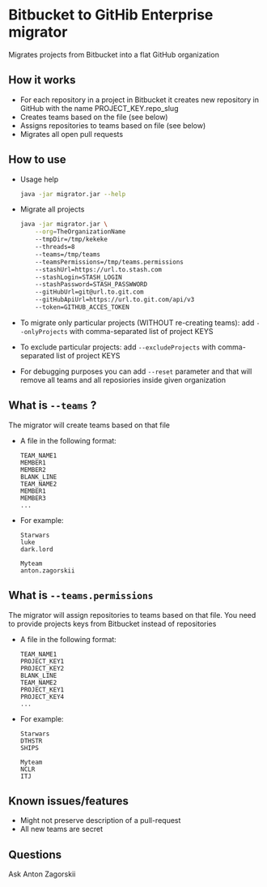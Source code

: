 # Bitbucket to GitHib Enterprise migrator

Migrates projects from Bitbucket into a flat GitHub organization

## How it works
-   For each repository in a project in Bitbucket it creates new repository in GitHub with the name PROJECT_KEY.repo_slug
-   Creates teams based on the file (see below)
-   Assigns repositories to teams based on file (see below)
-   Migrates all open pull requests

## How to use
-   Usage help
    ```bash
    java -jar migrator.jar --help
    ```
    
-   Migrate all projects
    ```bash
    java -jar migrator.jar \
        --org=TheOrganizationName
        --tmpDir=/tmp/kekeke
        --threads=8
        --teams=/tmp/teams
        --teamsPermissions=/tmp/teams.permissions
        --stashUrl=https://url.to.stash.com
        --stashLogin=STASH_LOGIN
        --stashPassword=STASH_PASSWWORD
        --gitHubUrl=git@url.to.git.com
        --gitHubApiUrl=https://url.to.git.com/api/v3
        --token=GITHUB_ACCES_TOKEN
    ```
    
-   To migrate only particular projects (WITHOUT re-creating teams): add `--onlyProjects` with comma-separated list of project KEYS
-   To exclude particular projects: add `--excludeProjects` with comma-separated list of project KEYS
-   For debugging purposes you can add `--reset` parameter and that will remove all teams and all reposiories inside given organization

## What is `--teams` ?

The migrator will create teams based on that file

-   A file in the following format: 
    ```
    TEAM_NAME1
    MEMBER1
    MEMBER2
    BLANK_LINE
    TEAM_NAME2
    MEMBER1
    MEMBER3
    ...
    ```
    
-   For example:
    ```
    Starwars
    luke
    dark.lord
    
    Myteam
    anton.zagorskii    
    ```
    
## What is `--teams.permissions`

The migrator will assign repositories to teams based on that file. You need to provide projects keys from Bitbucket instead of repositories 

-   A file in the following format: 
    ```
    TEAM_NAME1
    PROJECT_KEY1
    PROJECT_KEY2
    BLANK_LINE
    TEAM_NAME2
    PROJECT_KEY1
    PROJECT_KEY4
    ...
    ```
    
-   For example:
    ```
    Starwars
    DTHSTR
    SHIPS
    
    Myteam
    NCLR
    ITJ
    ```

## Known issues/features
-   Might not preserve description of a pull-request
-   All new teams are secret 

## Questions
Ask Anton Zagorskii